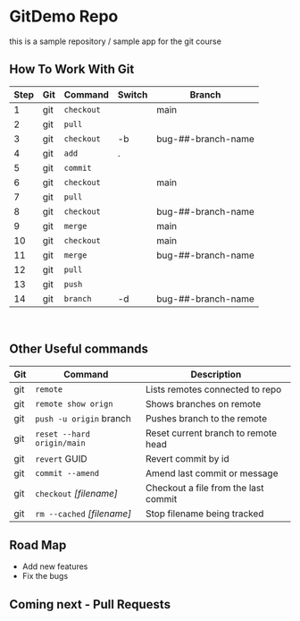 # GitDemo Repo

this is a sample repository / sample app for the git course

## How To Work With Git

| Step | Git | Command    | Switch | Branch             |
| ---- | --- | ---------- | ------ | ------------------ |
| 1    | git | `checkout` |        | main               |
| 2    | git | `pull`     |        |                    |
| 3    | git | `checkout` | -b     | bug-##-branch-name |
| 4    | git | `add`      | .      |                    |
| 5    | git | `commit`   |        |                    |
| 6    | git | `checkout` |        | main               |
| 7    | git | `pull`     |        |                    |
| 8    | git | `checkout` |        | bug-##-branch-name |
| 9    | git | `merge`    |        | main               |
| 10   | git | `checkout` |        | main               |
| 11   | git | `merge`    |        | bug-##-branch-name |
| 12   | git | `pull`     |        |                    |
| 13   | git | `push`     |        |                    |
| 14   | git | `branch`   | -d     | bug-##-branch-name |

</br>

## Other Useful commands

| Git | Command                    | Description                          |
| --- | -------------------------- | ------------------------------------ |
| git | `remote`                   | Lists remotes connected to repo      |
| git | `remote show orign`        | Shows branches on remote             |
| git | `push -u origin` branch    | Pushes branch to the remote          |
| git | `reset --hard origin/main` | Reset current branch to remote head  |
| git | `revert` GUID              | Revert commit by id                  |
| git | `commit --amend`           | Amend last commit or message         |
| git | `checkout` _[filename]_    | Checkout a file from the last commit |
| git | `rm --cached` _[filename]_ | Stop filename being tracked          |

## Road Map

- Add new features
- Fix the bugs

## Coming next - Pull Requests
